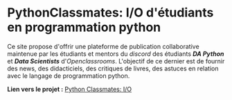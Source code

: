 # PythonClassmates: I/O d'étudiants en programmation python

Ce site propose d'offrir une plateforme de publication collaborative maintenue par les étudiants et mentors du *discord* des étudiants ***DA Python*** et ***Data Scientists*** d'*Openclassrooms*. L'objectif de ce dernier est de fournir des news, des didacticiels, des critiques de livres, des astuces en relation avec le langage de programmation python.

__Lien vers le projet :__ [Python Classmates: I/O](https://www.pythonclassmates.org/)
